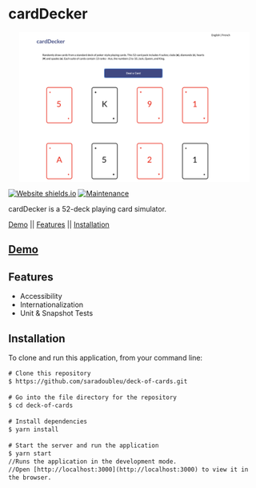 # cardDecker

<p align="center">
<img align="center" width="460" height="300" src="https://github.com/saradoubleu/deck-of-cards/blob/main/public/screenshot.png">
</p>

[![Website shields.io](https://img.shields.io/website-up-down-green-red/http/shields.io.svg)](http://shields.io/)
[![Maintenance](https://img.shields.io/badge/Maintained%3F-no-red.svg)](https://bitbucket.org/lbesson/ansi-colors)

cardDecker is a 52-deck playing card simulator.

[Demo](https://inspiring-pike-05c37e.netlify.app/)  ||
[Features](#features)   ||
[Installation](#installation)
</p>

## [Demo](https://inspiring-pike-05c37e.netlify.app/)

## Features
- Accessibility
- Internationalization
- Unit & Snapshot Tests

## Installation
To clone and run this application, from your command line:
```
# Clone this repository
$ https://github.com/saradoubleu/deck-of-cards.git

# Go into the file directory for the repository
$ cd deck-of-cards

# Install dependencies
$ yarn install 

# Start the server and run the application
$ yarn start
//Runs the application in the development mode.
//Open [http://localhost:3000](http://localhost:3000) to view it in the browser.
```

